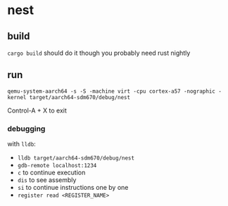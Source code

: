 # nest

## build

`cargo build` should do it though you probably need rust nightly

## run

`qemu-system-aarch64 -s -S -machine virt -cpu cortex-a57 -nographic -kernel target/aarch64-sdm670/debug/nest`

Control-A + X to exit

### debugging

with `lldb`:
- `lldb target/aarch64-sdm670/debug/nest`
- `gdb-remote localhost:1234`
- `c` to continue execution
- `dis` to see assembly
- `si` to continue instructions one by one
- `register read <REGISTER_NAME>`